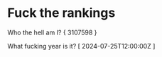 # Fuck the rankings

Who the hell am I?
{ 3107598 }

What fucking year is it?
[ 2024-07-25T12:00:00Z ]
